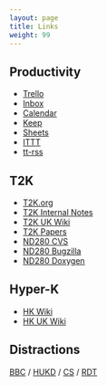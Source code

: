 ```yaml
---
layout: page
title: Links
weight: 99
---
```


## Productivity
* [Trello](https://trello.com/)
* [Inbox](https://inbox.google.com)
* [Calendar](http://www.google.com/calendar)
* [Keep](https://keep.google.com/u/0/)
* [Sheets](https://docs.google.com/spreadsheets/u/0/)
* [ITTT](https://ifttt.com/myrecipes/personal)
* [tt-rss](http://localhost/tt-rss)

## T2K
* [T2K.org](http://www.t2k.org/events_listing)
* [T2K Internal Notes](www.t2k.org/docs/technotes/)
* [T2K UK Wiki](http://www.t2kuk.org/wiki/DavidHadley)
* [T2K Papers](http://t2k-experiment.org/publications/)
* [ND280 CVS](http://repo.nd280.org/viewvc)
* [ND280 Bugzilla](http://bugzilla.nd280.org)
* [ND280 Doxygen](http://hep.lancs.ac.uk/nd280Doc/)

<!-- * [ND280 LXR](https://repo.nd280.org/lxr) -->

## Hyper-K
* [HK Wiki](https://wiki.hyperk.org/DavidHadley)
* [HK UK Wiki](https://wiki.uk.hyperk.org/DavidHadley)

## Distractions
[BBC](http://www.bbc.co.uk/news/politics)
/ [HUKD](http://hukd.garyrip.com/top/index.php) 
/ [CS](http://www.cheapshark.com/browse)
/ [RDT](https://www.reddit.com/)

